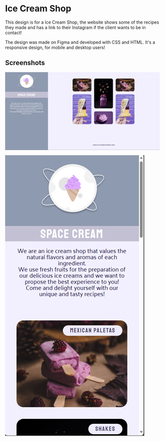 
# Ice Cream Shop

This design is for a Ice Cream Shop, the website shows some of the recipes they made and has a link to their Instagram if the client wants to be in contact!

The design was made on Figma and developed with CSS and HTML.
It's a responsive design, for mobile and desktop users!


## Screenshots

![alt text](screenshots/iceCreamDesktop.png "Desktop version")

![alt text](screenshots/mobileIceCream.png "Mobile version")
